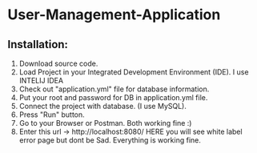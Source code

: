 # User-Management-Application

## Installation:
1. Download source code.
2. Load Project in your Integrated Development Environment (IDE). I use INTELIJ IDEA
3. Check out "application.yml" file for database information.
4. Put your root and password for DB in application.yml file.
5. Connect the project with database. (I use MySQL).
6. Press "Run" button.
7. Go to your Browser or Postman. Both working fine :)
8. Enter this url -> http://localhost:8080/    HERE you will see white label error page but dont be Sad. Everything is working fine.
